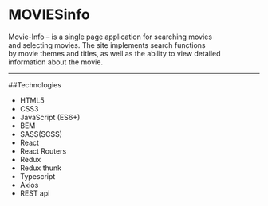 # MOVIESinfo


Movie-Info – is a single page application for searching movies<br> and selecting movies. The site implements search functions<br> by movie themes and titles, as well as the ability to view detailed<br> information about the movie.

---

##Technologies

* HTML5
* CSS3
* JavaScript (ES6+)
* BEM
* SASS(SCSS)
* React
* React Routers
* Redux
* Redux thunk
* Typescript
* Axios
* REST api

